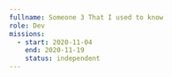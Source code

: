 ```yaml
---
fullname: Someone 3 That I used to know
role: Dev
missions:
  - start: 2020-11-04
    end: 2020-11-19
    status: independent
---
```


